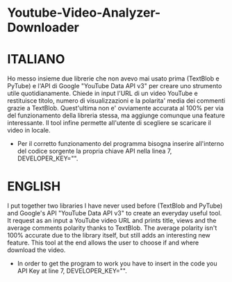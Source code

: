 # Youtube-Video-Analyzer-Downloader

# ITALIANO
Ho messo insieme due librerie che non avevo mai usato prima (TextBlob e PyTube) e l'API di Google "YouTube Data API v3" per creare uno strumento utile quotidianamente.
Chiede in input l'URL di un video YouTube e restituisce titolo, numero di visualizzazioni e la polarita' media dei commenti grazie a TextBlob. Quest'ultima non e' ovviamente accurata al 100% per via del funzionamento della libreria stessa, ma aggiunge comunque una feature interessante.
Il tool infine permette all'utente di scegliere se scaricare il video in locale.

+ Per il corretto funzionamento del programma bisogna inserire all'interno del codice sorgente la propria chiave API nella linea 7, DEVELOPER_KEY="".


# ENGLISH 
I put together two libraries I have never used before (TextBlob and PyTube) and Google's API "YouTube Data API v3" to create an everyday useful tool.
It request as an input a YouTube video URL and prints title, views and the average comments polarity thanks to TextBlob. The average polarity isn't 100% accurate due to the library itself, but still adds an interesting new feature.
This tool at the end allows the user to choose if and where download the video.

+ In order to get the program to work you have to insert in the code you API Key at line 7, DEVELOPER_KEY="".
